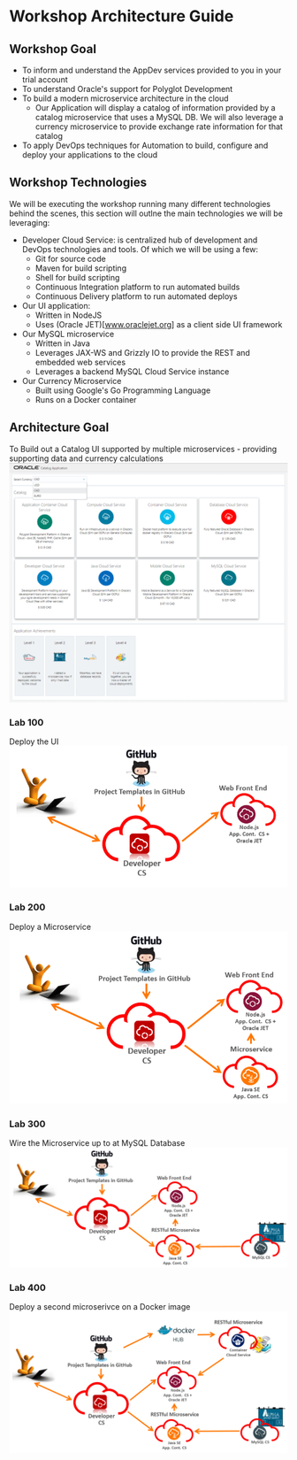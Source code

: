# Workshop Architecture Guide
    
## Workshop Goal

- To inform and understand the AppDev services provided to you in your trial account
- To understand Oracle's support for Polyglot Development
- To build a modern microservice architecture in the cloud
    - Our Application will display a catalog of information provided by a catalog microservice that uses a MySQL DB. We will also leverage a currency microservice to provide exchange rate information for that catalog
- To apply DevOps techniques for Automation to build, configure and deploy your applications to the cloud

## Workshop Technologies
We will be executing the workshop running many different technologies behind the scenes, this section will outlne the main technologies we will be leveraging:

 - Developer Cloud Service: is centralized hub of development and DevOps technologies and tools. Of which we will be using a few:
    - Git for source code
    - Maven for build scripting
    - Shell for build scripting
    - Continuous Integration platform to run automated builds
    - Continuous Delivery platform to run automated deploys
- Our UI application:
    - Written in NodeJS
    - Uses (Oracle JET)[www.oraclejet.org] as a client side UI framework
- Our MySQL microservice
    - Written in Java
    - Leverages JAX-WS and Grizzly IO to provide the REST and embedded web services
    - Leverages a backend MySQL Cloud Service instance
- Our Currency Microservice
    - Built using Google's Go Programming Language
    - Runs on a Docker container
    
## Architecture Goal
To Build out a Catalog UI supported by multiple microservices - providing supporting data and currency calculations
![](images/400/step29.png)

### Lab 100
Deploy the UI
![](images/100/target-architecture.png)

### Lab 200
Deploy a Microservice
![](images/200/targeted-architecture.png)

### Lab 300
Wire the Microservice up to at MySQL Database
![](images/300/targeted-architecture.png)

### Lab 400
Deploy a second microserivce on a Docker image
![](images/400/targeted-architecture.png)